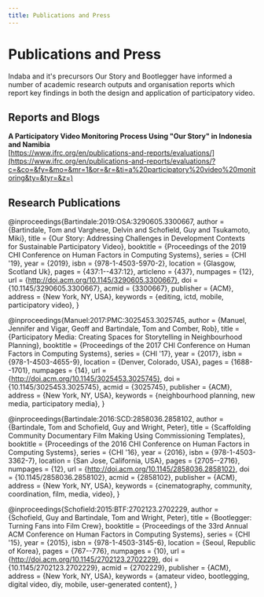 ```yaml
---
title: Publications and Press
---
```


# Publications and Press

<Leader>

Indaba and it's precursors Our Story and Bootlegger have informed a number of academic research outputs and organisation reports which report key findings in both the design and application of participatory video.

</Leader>

## Reports and Blogs

**A Participatory Video Monitoring Process Using "Our Story" in Indonesia and Namibia** \
[https://www.ifrc.org/en/publications-and-reports/evaluations/](https://www.ifrc.org/en/publications-and-reports/evaluations/?c=&co=&fy=&mo=&mr=1&or=&r=&ti=a%20participatory%20video%20monitoring&ty=&tyr=&z=)

## Research Publications

<ClientOnly>

<Citation>

@inproceedings{Bartindale:2019:OSA:3290605.3300667,
 author = {Bartindale, Tom and Varghese, Delvin and Schofield, Guy and Tsukamoto, Miki},
 title = {Our Story: Addressing Challenges in Development Contexts for Sustainable Participatory Video},
 booktitle = {Proceedings of the 2019 CHI Conference on Human Factors in Computing Systems},
 series = {CHI '19},
 year = {2019},
 isbn = {978-1-4503-5970-2},
 location = {Glasgow, Scotland Uk},
 pages = {437:1--437:12},
 articleno = {437},
 numpages = {12},
 url = {http://doi.acm.org/10.1145/3290605.3300667},
 doi = {10.1145/3290605.3300667},
 acmid = {3300667},
 publisher = {ACM},
 address = {New York, NY, USA},
 keywords = {editing, ictd, mobile, participatory video},
}

</Citation>

<Citation>

@inproceedings{Manuel:2017:PMC:3025453.3025745,
 author = {Manuel, Jennifer and Vigar, Geoff and Bartindale, Tom and Comber, Rob},
 title = {Participatory Media: Creating Spaces for Storytelling in Neighbourhood Planning},
 booktitle = {Proceedings of the 2017 CHI Conference on Human Factors in Computing Systems},
 series = {CHI '17},
 year = {2017},
 isbn = {978-1-4503-4655-9},
 location = {Denver, Colorado, USA},
 pages = {1688--1701},
 numpages = {14},
 url = {http://doi.acm.org/10.1145/3025453.3025745},
 doi = {10.1145/3025453.3025745},
 acmid = {3025745},
 publisher = {ACM},
 address = {New York, NY, USA},
 keywords = {neighbourhood planning, new media, participatory media},
} 

</Citation>

<Citation>

@inproceedings{Bartindale:2016:SCD:2858036.2858102,
 author = {Bartindale, Tom and Schofield, Guy and Wright, Peter},
 title = {Scaffolding Community Documentary Film Making Using Commissioning Templates},
 booktitle = {Proceedings of the 2016 CHI Conference on Human Factors in Computing Systems},
 series = {CHI '16},
 year = {2016},
 isbn = {978-1-4503-3362-7},
 location = {San Jose, California, USA},
 pages = {2705--2716},
 numpages = {12},
 url = {http://doi.acm.org/10.1145/2858036.2858102},
 doi = {10.1145/2858036.2858102},
 acmid = {2858102},
 publisher = {ACM},
 address = {New York, NY, USA},
 keywords = {cinematography, community, coordination, film, media, video},
} 

</Citation>

<Citation>

@inproceedings{Schofield:2015:BTF:2702123.2702229,
 author = {Schofield, Guy and Bartindale, Tom and Wright, Peter},
 title = {Bootlegger: Turning Fans into Film Crew},
 booktitle = {Proceedings of the 33rd Annual ACM Conference on Human Factors in Computing Systems},
 series = {CHI '15},
 year = {2015},
 isbn = {978-1-4503-3145-6},
 location = {Seoul, Republic of Korea},
 pages = {767--776},
 numpages = {10},
 url = {http://doi.acm.org/10.1145/2702123.2702229},
 doi = {10.1145/2702123.2702229},
 acmid = {2702229},
 publisher = {ACM},
 address = {New York, NY, USA},
 keywords = {amateur video, bootlegging, digital video, diy, mobile, user-generated content},
}

</Citation>

</ClientOnly>